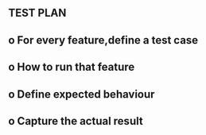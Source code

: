 
## TEST PLAN
## o For every feature,define a test case
## o How to run that feature
## o Define expected behaviour
## o Capture the actual result
